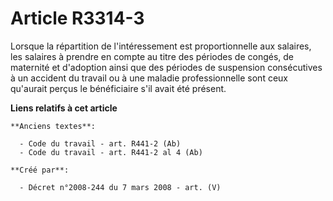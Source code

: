 # Article R3314-3

Lorsque la répartition de l'intéressement est proportionnelle aux salaires, les salaires à prendre en compte au titre des
périodes de congés, de maternité et d'adoption ainsi que des périodes de suspension consécutives à un accident du travail ou
à une maladie professionnelle sont ceux qu'aurait perçus le bénéficiaire s'il avait été présent.

**Liens relatifs à cet article**

	**Anciens textes**:

	  - Code du travail - art. R441-2 (Ab)
	  - Code du travail - art. R441-2 al 4 (Ab)

	**Créé par**:

	  - Décret n°2008-244 du 7 mars 2008 - art. (V)
